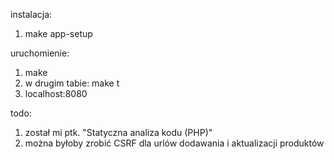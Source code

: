 instalacja:
1) make app-setup

uruchomienie:
1) make
2) w drugim tabie: make t
3) localhost:8080

todo:
1) został mi ptk. "Statyczna analiza kodu (PHP)"
2) można byłoby zrobić CSRF dla urlów dodawania i aktualizacji produktów

